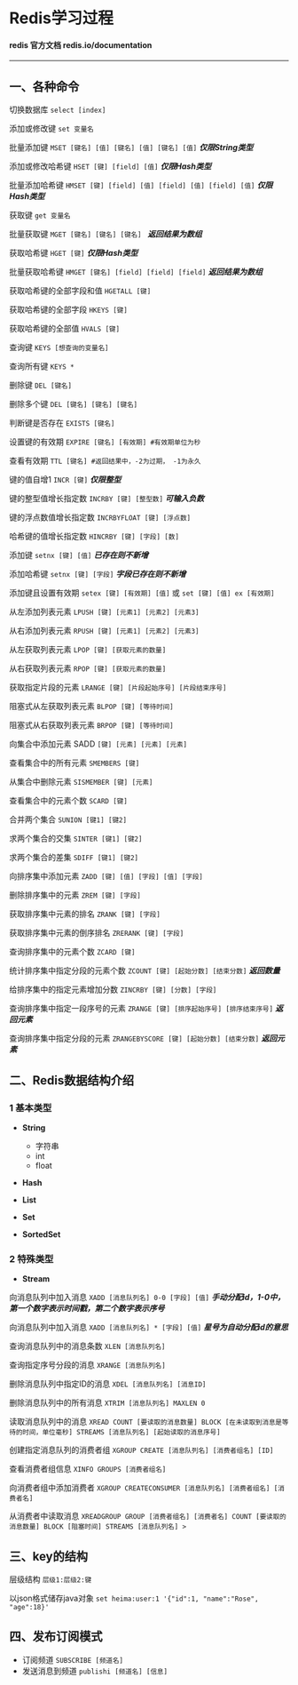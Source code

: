 # Redis学习过程

#### redis 官方文档 redis.io/documentation

**************************

## 一、各种命令

切换数据库 ```select [index]```

添加或修改键 ```set 变量名```

批量添加键 ```MSET [键名] [值] [键名] [值] [键名] [值]``` ***仅限String类型***

添加或修改哈希键 ```HSET [键] [field] [值]``` ***仅限Hash类型***

批量添加哈希键 ```HMSET [键] [field] [值] [field] [值] [field] [值]``` ***仅限Hash类型***

获取键 ```get 变量名```

批量获取键 ```MGET [键名] [键名] [键名] ``` ***返回结果为数组***

获取哈希键 ```HGET [键]``` ***仅限Hash类型***

批量获取哈希键 ```HMGET [键名] [field] [field] [field]``` ***返回结果为数组***

获取哈希键的全部字段和值 ```HGETALL [键]```

获取哈希键的全部字段 ```HKEYS [键]```

获取哈希键的全部值 ```HVALS [键]```

查询键 ```KEYS [想查询的变量名]```

查询所有键 ```KEYS *```

删除键 ```DEL [键名]```

删除多个键 ```DEL [键名] [键名] [键名]```

判断键是否存在 ```EXISTS [键名]```

设置键的有效期 ```EXPIRE [键名] [有效期] #有效期单位为秒```

查看有效期 ```TTL [键名] #返回结果中，-2为过期， -1为永久```

键的值自增1 ```INCR [键]``` ***仅限整型***

键的整型值增长指定数 ```INCRBY [键] [整型数]``` ***可输入负数***

键的浮点数值增长指定数 ```INCRBYFLOAT [键] [浮点数]``` 

哈希键的值增长指定数 ```HINCRBY [键] [字段] [数]```

添加键 ```setnx [键] [值]``` ***已存在则不新增***

添加哈希键 ```setnx [键] [字段]``` ***字段已存在则不新增***

添加键且设置有效期 ```setex [键] [有效期] [值]``` 或 ```set [键] [值] ex [有效期]```

从左添加列表元素 ```LPUSH [键] [元素1] [元素2] [元素3]```

从右添加列表元素 ```RPUSH [键] [元素1] [元素2] [元素3]```

从左获取列表元素 ```LPOP [键] [获取元素的数量]```

从右获取列表元素 ```RPOP [键] [获取元素的数量]```

获取指定片段的元素 ```LRANGE [键] [片段起始序号] [片段结束序号]```

阻塞式从左获取列表元素 ```BLPOP [键] [等待时间]```

阻塞式从右获取列表元素 ```BRPOP [键] [等待时间]```

向集合中添加元素 SADD ```[键] [元素] [元素] [元素]```

查看集合中的所有元素 ```SMEMBERS [键]```

从集合中删除元素 ```SISMEMBER [键] [元素]```

查看集合中的元素个数 ```SCARD [键]```

合并两个集合 ```SUNION [键1] [键2]```

求两个集合的交集 ```SINTER [键1] [键2]```

求两个集合的差集 ```SDIFF [键1] [键2]```

向排序集中添加元素 ```ZADD [键] [值] [字段] [值] [字段]```

删除排序集中的元素 ```ZREM [键] [字段]```

获取排序集中元素的排名 ```ZRANK [键] [字段]```

获取排序集中元素的倒序排名 ```ZRERANK [键] [字段]```

查询排序集中的元素个数 ```ZCARD [键]```

统计排序集中指定分段的元素个数 ```ZCOUNT [键] [起始分数] [结束分数]``` ***返回数量***

给排序集中的指定元素增加分数 ```ZINCRBY [键] [分数] [字段]```

查询排序集中指定一段序号的元素 ```ZRANGE [键] [排序起始序号] [排序结束序号]``` ***返回元素***

查询排序集中指定分段的元素 ```ZRANGEBYSCORE [键] [起始分数] [结束分数]``` ***返回元素***


## 二、Redis数据结构介绍

### 1 基本类型

* **String**
    * 字符串
    * int
    * float

* **Hash**

* **List**

* **Set**

* **SortedSet**

### 2 特殊类型

* **Stream**

向消息队列中加入消息 ```XADD [消息队列名] 0-0 [字段] [值]``` ***手动分配id，1-0中，第一个数字表示时间戳，第二个数字表示序号***

向消息队列中加入消息 ```XADD [消息队列名] * [字段] [值]``` ***星号为自动分配id的意思***

查询消息队列中的消息条数 ```XLEN [消息队列名]```

查询指定序号分段的消息 ```XRANGE [消息队列名]```

删除消息队列中指定ID的消息 ```XDEL [消息队列名] [消息ID]```

删除消息队列中的所有消息 ```XTRIM [消息队列名] MAXLEN 0```

读取消息队列中的消息 ```XREAD COUNT [要读取的消息数量] BLOCK [在未读取到消息是等待的时间，单位毫秒] STREAMS [消息队列名] [起始读取的消息序号]```

创建指定消息队列的消费者组 ```XGROUP CREATE [消息队列名] [消费者组名] [ID]```

查看消费者组信息 ```XINFO GROUPS [消费者组名]```

向消费者组中添加消费者 ```XGROUP CREATECONSUMER [消息队列名] [消费者组名] [消费者名]```

从消费者中读取消息 ```XREADGROUP GROUP [消费者组名] [消费者名] COUNT [要读取的消息数量] BLOCK [阻塞时间] STREAMS [消息队列名] >```

## 三、key的结构

层级结构 ```层级1:层级2:键```

以json格式储存java对象 ```set heima:user:1 '{"id":1, "name":"Rose", "age":18}'```

## 四、发布订阅模式

* 订阅频道 ```SUBSCRIBE [频道名]```
* 发送消息到频道 ```publishi [频道名] [信息]```
